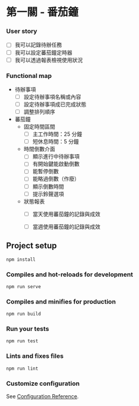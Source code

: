 
# 第一關 - 番茄鐘

### User story

- [ ] 我可以記錄待辦任務
- [ ] 我可以設定蕃茄鐘定時器
- [ ] 我可以透過報表檢視使用狀況

### Functional map

- 待辦事項
  - [ ] 設定待辦事項名稱或內容
  - [ ] 設定待辦事項成已完成狀態
  - [ ] 調整排列順序
- 蕃茄鐘
  - 固定時間區間
    - [ ] 主工作時間：25 分鐘
    - [ ] 短休息時間：5 分鐘
  - 時間倒數介面
    - [ ] 顯示進行中待辦事項
    - [ ] 有開始鍵能啟動倒數
    - [ ] 能暫停倒數
    - [ ] 能略過倒數（作廢）
    - [ ] 顯示倒數時間
    - [ ] 提示鈴聲選項
  - 狀態報表
    - [ ] 當天使用蕃茄鐘的記錄與成效
    - [ ] 當週使用蕃茄鐘的記錄與成效 


## Project setup
```
npm install
```

### Compiles and hot-reloads for development
```
npm run serve
```

### Compiles and minifies for production
```
npm run build
```

### Run your tests
```
npm run test
```

### Lints and fixes files
```
npm run lint
```

### Customize configuration
See [Configuration Reference](https://cli.vuejs.org/config/).

